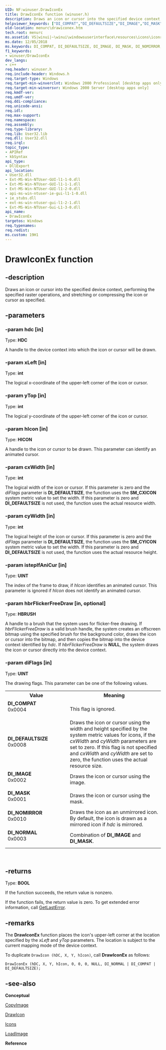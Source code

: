 ```yaml
---
UID: NF:winuser.DrawIconEx
title: DrawIconEx function (winuser.h)
description: Draws an icon or cursor into the specified device context, performing the specified raster operations, and stretching or compressing the icon or cursor as specified.helpviewer_keywords: ["DI_COMPAT","DI_DEFAULTSIZE","DI_IMAGE","DI_MASK","DI_NOMIRROR","DI_NORMAL","DrawIconEx","DrawIconEx function [Menus and Other Resources]","_win32_DrawIconEx","_win32_drawiconex_cpp","menurc.drawiconex","winui._win32_drawiconex","winuser/DrawIconEx"]
old-location: menurc\drawiconex.htm
tech.root: menurc
ms.assetid: VS|winui|~\winui\windowsuserinterface\resources\icons\iconreference\iconfunctions\drawiconex.htm
ms.date: 12/05/2018
ms.keywords: DI_COMPAT, DI_DEFAULTSIZE, DI_IMAGE, DI_MASK, DI_NOMIRROR, DI_NORMAL, DrawIconEx, DrawIconEx function [Menus and Other Resources], _win32_DrawIconEx, _win32_drawiconex_cpp, menurc.drawiconex, winui._win32_drawiconex, winuser/DrawIconEx
f1_keywords:
- winuser/DrawIconEx
dev_langs:
- c++
req.header: winuser.h
req.include-header: Windows.h
req.target-type: Windows
req.target-min-winverclnt: Windows 2000 Professional [desktop apps only]
req.target-min-winversvr: Windows 2000 Server [desktop apps only]
req.kmdf-ver: 
req.umdf-ver: 
req.ddi-compliance: 
req.unicode-ansi: 
req.idl: 
req.max-support: 
req.namespace: 
req.assembly: 
req.type-library: 
req.lib: User32.lib
req.dll: User32.dll
req.irql: 
topic_type:
- APIRef
- kbSyntax
api_type:
- DllExport
api_location:
- User32.dll
- Ext-MS-Win-NTUser-GUI-l1-1-0.dll
- Ext-MS-Win-NTUser-GUI-l1-1-1.dll
- Ext-MS-Win-NTUser-GUI-l1-2-0.dll
- api-ms-win-ntuser-ie-gui-l1-1-0.dll
- ie_stubs.dll
- ext-ms-win-ntuser-gui-l1-2-1.dll
- Ext-MS-Win-NTUser-Gui-L1-3-0.dll
api_name:
- DrawIconEx
targetos: Windows
req.typenames: 
req.redist: 
ms.custom: 19H1
---
```


# DrawIconEx function


## -description


Draws an icon or cursor into the specified device context, performing the specified raster operations, and stretching or compressing the icon or cursor as specified. 


## -parameters




### -param hdc [in]

Type: <b>HDC</b>

A handle to the device context into which the icon or cursor will be drawn. 


### -param xLeft [in]

Type: <b>int</b>

The logical x-coordinate of the upper-left corner of the icon or cursor. 


### -param yTop [in]

Type: <b>int</b>

The logical y-coordinate of the upper-left corner of the icon or cursor. 


### -param hIcon [in]

Type: <b>HICON</b>

A handle to the icon or cursor to be drawn. This parameter can identify an animated cursor. 


### -param cxWidth [in]

Type: <b>int</b>

The logical width of the icon or cursor. If this parameter is zero and the <i>diFlags</i> parameter is <b>DI_DEFAULTSIZE</b>, the function uses the <b>SM_CXICON</b> system metric value to set the width. If this parameter is zero and <b>DI_DEFAULTSIZE</b> is not used, the function uses the actual resource width. 


### -param cyWidth [in]

Type: <b>int</b>

The logical height of the icon or cursor. If this parameter is zero and the <i>diFlags</i> parameter is <b>DI_DEFAULTSIZE</b>, the function uses the <b>SM_CYICON</b> system metric value to set the width. If this parameter is zero and <b>DI_DEFAULTSIZE</b> is not used, the function uses the actual resource height. 


### -param istepIfAniCur [in]

Type: <b>UINT</b>

The index of the frame to draw, if <i>hIcon</i> identifies an animated cursor. This parameter is ignored if <i>hIcon</i> does not identify an animated cursor. 


### -param hbrFlickerFreeDraw [in, optional]

Type: <b>HBRUSH</b>

A handle to a brush that the system uses for flicker-free drawing. If <i>hbrFlickerFreeDraw</i> is a valid brush handle, the system creates an offscreen bitmap using the specified brush for the background color, draws the icon or cursor into the bitmap, and then copies the bitmap into the device context identified by <i>hdc</i>. If <i>hbrFlickerFreeDraw</i> is <b>NULL</b>, the system draws the icon or cursor directly into the device context. 


### -param diFlags [in]

Type: <b>UINT</b>

The drawing flags. This parameter can be one of the following values.

<table>
<tr>
<th>Value</th>
<th>Meaning</th>
</tr>
<tr>
<td width="40%"><a id="DI_COMPAT"></a><a id="di_compat"></a><dl>
<dt><b>DI_COMPAT</b></dt>
<dt>0x0004</dt>
</dl>
</td>
<td width="60%">
 This flag is ignored.

</td>
</tr>
<tr>
<td width="40%"><a id="DI_DEFAULTSIZE"></a><a id="di_defaultsize"></a><dl>
<dt><b>DI_DEFAULTSIZE</b></dt>
<dt>0x0008</dt>
</dl>
</td>
<td width="60%">
Draws the icon or cursor using the width and height specified by the system metric values for icons, if the <i>cxWidth</i> and <i>cyWidth</i> parameters are set to zero. If this flag is not specified and <i>cxWidth</i> and <i>cyWidth</i> are set to zero, the function uses the actual resource size. 

</td>
</tr>
<tr>
<td width="40%"><a id="DI_IMAGE"></a><a id="di_image"></a><dl>
<dt><b>DI_IMAGE</b></dt>
<dt>0x0002</dt>
</dl>
</td>
<td width="60%">
Draws the icon or cursor using the image.

</td>
</tr>
<tr>
<td width="40%"><a id="DI_MASK"></a><a id="di_mask"></a><dl>
<dt><b>DI_MASK</b></dt>
<dt>0x0001</dt>
</dl>
</td>
<td width="60%">
Draws the icon or cursor using the mask.

</td>
</tr>
<tr>
<td width="40%"><a id="DI_NOMIRROR"></a><a id="di_nomirror"></a><dl>
<dt><b>DI_NOMIRROR</b></dt>
<dt>0x0010</dt>
</dl>
</td>
<td width="60%">
Draws the icon as an unmirrored icon. By default, the icon is drawn as a mirrored icon if <i>hdc</i> is mirrored.

</td>
</tr>
<tr>
<td width="40%"><a id="DI_NORMAL"></a><a id="di_normal"></a><dl>
<dt><b>DI_NORMAL</b></dt>
<dt>0x0003</dt>
</dl>
</td>
<td width="60%">
Combination of <b>DI_IMAGE</b> and <b>DI_MASK</b>.

</td>
</tr>
</table>
 


## -returns



Type: <b>BOOL</b>

If the function succeeds, the return value is nonzero.

If the function fails, the return value is zero. To get extended error information, call <a href="https://docs.microsoft.com/windows/desktop/api/errhandlingapi/nf-errhandlingapi-getlasterror">GetLastError</a>. 




## -remarks



The <b>DrawIconEx</b> function places the icon's upper-left corner at the location specified by the <i>xLeft</i> and <i>yTop</i> parameters. The location is subject to the current mapping mode of the device context. 

To duplicate <code>DrawIcon (hDC, X, Y, hIcon)</code>, call <b>DrawIconEx</b> as follows: 

<pre class="syntax" xml:space="preserve"><code>DrawIconEx (hDC, X, Y, hIcon, 0, 0, 0, NULL, DI_NORMAL | DI_COMPAT | DI_DEFAULTSIZE); </code></pre>



## -see-also




<b>Conceptual</b>



<a href="https://docs.microsoft.com/windows/desktop/api/winuser/nf-winuser-copyimage">CopyImage</a>



<a href="https://docs.microsoft.com/windows/desktop/api/winuser/nf-winuser-drawicon">DrawIcon</a>



<a href="https://docs.microsoft.com/windows/desktop/menurc/icons">Icons</a>



<a href="https://docs.microsoft.com/windows/desktop/api/winuser/nf-winuser-loadimagea">LoadImage</a>



<b>Reference</b>
 

 

